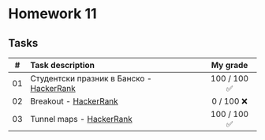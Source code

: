 # Homework 11

## Tasks
| # | Task description | My grade |
| - | :--------------- | :-------: |
| 01 | Студентски празник в Банско - [HackerRank](https://www.hackerrank.com/contests/sda-hw-11-2023/challenges/challenge-4505) | 100 / 100 ✅ |
| 02 | Breakout - [HackerRank](https://www.hackerrank.com/contests/sda-hw-11-2023/challenges/breakout) | 0 / 100 ❌ |
| 03 | Tunnel maps - [HackerRank](https://www.hackerrank.com/contests/sda-hw-11-2023/challenges/tunnel-maps) | 100 / 100 ✅ |